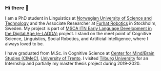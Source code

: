 ### Hi there 👋
I am a PhD student in Linguistics at [Norwegian University of Science and Technology](https://ntnu.edu) and the Associate Researcher at [Furhat Robotics](https://furhatrobotics.com) in Stockholm, Sweden. My project is part of [MSCA ITN Early Language Development in the Digital Age (e-LADDA)](https://www.ntnu.edu/e-ladda) project. I stand on the meet point of Cognitive Science, Linguistics, Social Robotics, and Artificial Intelligence, where I always loved to be.

I have graduated from M.Sc. in Cognitive Science at [Center for Mind/Brain Studies (CIMeC)](https://cimec.unitn.it), [University of Trento](https://unitn.it). I visited [Tilburg University](https://tilburguniversity.edu) for an Internship and partially my master thesis project during 2019-2020.

